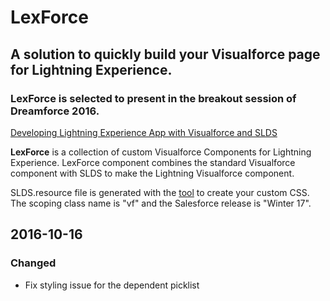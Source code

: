 # LexForce
## A solution to quickly build your Visualforce page for Lightning Experience.
### __LexForce__ is selected to present in the breakout session of Dreamforce 2016.
[Developing Lightning Experience App with Visualforce and SLDS](https://success.salesforce.com/Sessions#/session/a2q3A000000LBSGQA4)


__LexForce__ is a collection of custom Visualforce Components for Lightning Experience. LexForce component combines the standard Visualforce component with SLDS to make the Lightning Visualforce component.

SLDS.resource file is generated with the [tool](https://tools.lightningdesignsystem.com/css-customizer) to create your custom CSS. The scoping class name is "vf" and the Salesforce release is "Winter 17".

## 2016-10-16
### Changed
- Fix styling issue for the dependent picklist

